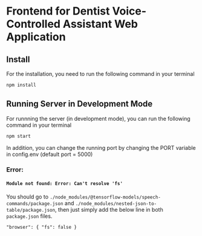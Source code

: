 # Frontend for Dentist Voice-Controlled Assistant Web Application

## Install

For the installation, you need to run the following command in your terminal

```sh
npm install
```

## Running Server in Development Mode

For runnning the server (in development mode), you can run the following command in your terminal

```sh
npm start
```

In addition, you can change the running port by changing the PORT variable in config.env (default port = 5000)

### Error:

#### `Module not found: Error: Can't resolve 'fs'`

You should go to `./node_modules/@tensorflow-models/speech-commands/package.json` and `./node_modules/nested-json-to-table/package.json`, then just simply add the below line in both `package.json` files.

```
"browser": { "fs": false }
```

